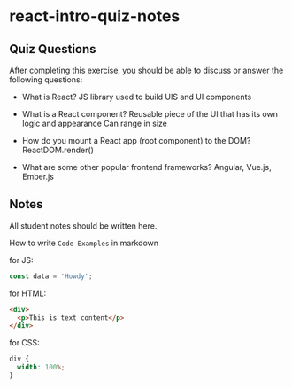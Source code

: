 # react-intro-quiz-notes

## Quiz Questions

After completing this exercise, you should be able to discuss or answer the following questions:

- What is React?
  JS library used to build UIS and UI components

- What is a React component?
  Reusable piece of the UI that has its own logic and appearance
  Can range in size

- How do you mount a React app (root component) to the DOM?
  ReactDOM.render()

- What are some other popular frontend frameworks?
  Angular, Vue.js, Ember.js

## Notes

All student notes should be written here.

How to write `Code Examples` in markdown

for JS:

```javascript
const data = 'Howdy';
```

for HTML:

```html
<div>
  <p>This is text content</p>
</div>
```

for CSS:

```css
div {
  width: 100%;
}
```
